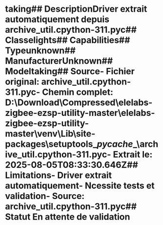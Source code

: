 # taking##  DescriptionDriver extrait automatiquement depuis archive_util.cpython-311.pyc##  Classelights##  Capabilities##  Typeunknown##  ManufacturerUnknown##  Modeltaking##  Source- **Fichier original**: archive_util.cpython-311.pyc- **Chemin complet**: D:\Download\Compressed\elelabs-zigbee-ezsp-utility-master\elelabs-zigbee-ezsp-utility-master\venv\Lib\site-packages\setuptools\__pycache__\archive_util.cpython-311.pyc- **Extrait le**: 2025-08-05T08:33:30.646Z##  Limitations- Driver extrait automatiquement- Ncessite tests et validation- Source: archive_util.cpython-311.pyc##  Statut En attente de validation